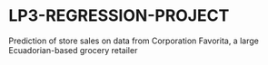 # LP3-REGRESSION-PROJECT
Prediction of store sales on data from Corporation Favorita, a large Ecuadorian-based grocery retailer
